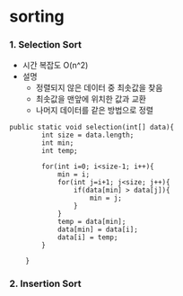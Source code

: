 # sorting

### 1. Selection Sort

* 시간 복잡도 O(n^2)
* 설명 
    * 정렬되지 않은 데이터 중 최솟값을 찾음
    * 최솟값을 맨앞에 위치한 값과 교환
    * 나머지 데이터를 같은 방법으로 정렬
```
public static void selection(int[] data){
        int size = data.length;
        int min;
        int temp;

        for(int i=0; i<size-1; i++){
            min = i;
            for(int j=i+1; j<size; j++){
                if(data[min] > data[j]){
                    min = j;
                }
            }
            temp = data[min];
            data[min] = data[i];
            data[i] = temp;
        }

    }
```

### 2. Insertion Sort
